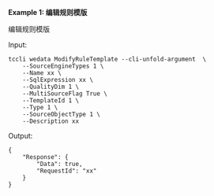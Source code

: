 **Example 1: 编辑规则模版**

编辑规则模版

Input: 

```
tccli wedata ModifyRuleTemplate --cli-unfold-argument  \
    --SourceEngineTypes 1 \
    --Name xx \
    --SqlExpression xx \
    --QualityDim 1 \
    --MultiSourceFlag True \
    --TemplateId 1 \
    --Type 1 \
    --SourceObjectType 1 \
    --Description xx
```

Output: 
```
{
    "Response": {
        "Data": true,
        "RequestId": "xx"
    }
}
```


